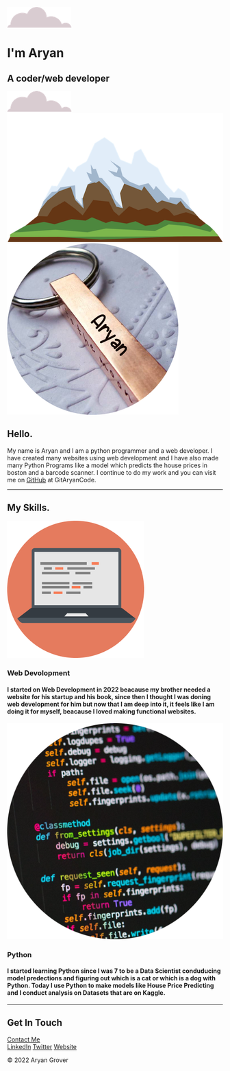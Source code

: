 <!DOCTYPE html>
<html lang="en" dir="ltr">

<head>
  <meta charset="utf-8">
  <title>Aryan Grover</title>
  <link rel="stylesheet" href="css/master.css">
  <link rel="icon" href="favicon.ico">
  <link rel="preconnect" href="https://fonts.googleapis.com">
  <link rel="preconnect" href="https://fonts.gstatic.com" crossorigin>
  <link href="https://fonts.googleapis.com/css2?family=Bree+Serif&family=Poppins:ital,wght@1,300&family=Sacramento&display=swap" rel="stylesheet">
</head>

<body class="whitep">
  <div class="top-container">
    <img class="top-cloud" src="images/cloud.png" alt="cloud image">
    <h1><strong>I'm Aryan</strong></h1>
    <h2>A coder/web <span class="dev">dev</span>eloper</h2>
    <img class="bottom-cloud" src="images/cloud.png" alt="cloud image">
    <img src="images/mountain.png" alt="mountain image">
  </div>
  <div class="middle-container">
    <div class="profile">
      <img class="profile-image" src="images/save_aryan.png" alt="Aryan Keychain Pic">
      <h2>Hello.</h2>
      <p class="intro">My name is Aryan and I am a python programmer and a web developer. I have created many websites using web development and I have also made many Python Programs like a model which predicts the house prices in boston and a barcode scanner. I continue to do my work and you can visit me on <a href="https://github.com/GitAryanCode">GitHub</a> at GitAryanCode.</p>
    </div>
    <hr>
    <div class="skills">
      <h2>My Skills.</h2>
      <div class="skill-row">
        <img class="Skill1" src="images/computer.png" alt="WebDev">
        <h3>Web Devolopment</h3>
        <h4>I started on Web Development in 2022 beacause my brother needed a website for his startup and his book, since then I thought I was doning web development for him but now that I am deep into it, it feels like I am doing it for myself, beacause I loved making functional websites.</h4>
      </div>
      <div class="skill-row">
        <img class="Skill2" src="images/python.png" alt="python-image">
        <h3>Python</h3>
        <h4>I started learning Python since I was 7 to be a Data Scientist conduducing model predections and figuring out which is a cat or which is a dog with Python. Today I use Python to make models like House Price Predicting and I conduct analysis on Datasets that are on Kaggle.</h4>
      </div>
    </div>
    <hr>
    <div class="contact-me">
      <h2>Get In Touch</h2>
      <a class="btn" href="mailto:krishnagrover1000@gmail.com" target="_blank">Contact Me</a>
    </div>
  </div>


  <div class="bottom-container">
    <a class="footer-link" href="https://www.linkedin.com/in/aryan-grover-7603591ba/" target="_blank">LinkedIn</a>
    <a class="footer-link" href="https://twitter.com/AryanGrover20" target="_blank">Twitter</a>
    <a class="footer-link" href="https://gitaryancode.pythonanywhere.com/" target="_blank">Website</a>
    <p class="copyright">© 2022 Aryan Grover</p>
  </div>
</body>

</html>
